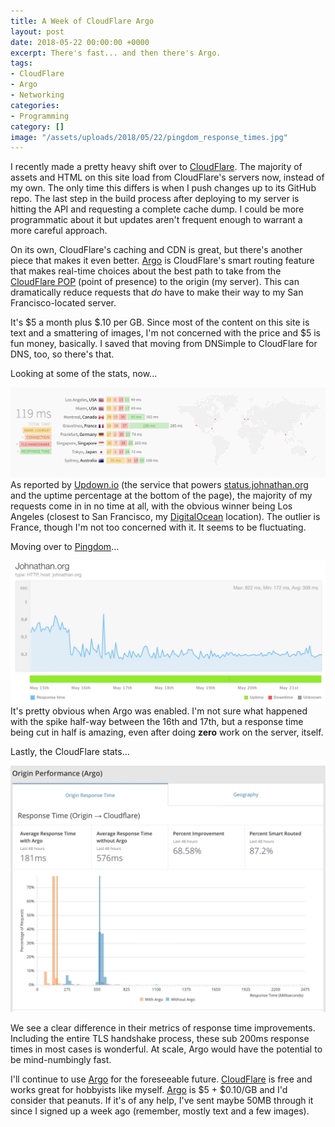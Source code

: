 ```yaml
---
title: A Week of CloudFlare Argo
layout: post
date: 2018-05-22 00:00:00 +0000
excerpt: There's fast... and then there's Argo.
tags:
- CloudFlare
- Argo
- Networking
categories:
- Programming
category: []
image: "/assets/uploads/2018/05/22/pingdom_response_times.jpg"
---
```

I recently made a pretty heavy shift over to [CloudFlare](https://cloudflare.com). The majority of assets and HTML on this site load from CloudFlare's servers now, instead of my own. The only time this differs is when I push changes up to its GitHub repo. The last step in the build process after deploying to my server is hitting the API and requesting a complete cache dump. I could be more programmatic about it but updates aren't frequent enough to warrant a more careful approach.

On its own, CloudFlare's caching and CDN is great, but there's another piece that makes it even better. [Argo](https://blog.cloudflare.com/argo/) is CloudFlare's smart routing feature that makes real-time choices about the best path to take from the [CloudFlare POP](https://www.cloudflare.com/network/) (point of presence) to the origin (my server). This can dramatically reduce requests that _do_ have to make their way to my San Francisco-located server.

It's $5 a month plus $.10 per GB. Since most of the content on this site is text and a smattering of images, I'm not concerned with the price and $5 is fun money, basically. I saved that moving from DNSimple to CloudFlare for DNS, too, so there's that.

Looking at some of the stats, now...

![](/assets/uploads/2018/05/22/updown_io_response_times.jpg)As reported by [Updown.io](https://johnathan.org/goto/updown) (the service that powers [status.johnathan.org](https://status.johnathan.org) and the uptime percentage at the bottom of the page), the majority of my requests come in in no time at all, with the obvious winner being Los Angeles (closest to San Francisco, my [DigitalOcean](https://johnathan.org/goto/digitalocean) location). The outlier is France, though I'm not too concerned with it. It seems to be fluctuating.

Moving over to [Pingdom](https://pingdom.com)...

![](/assets/uploads/2018/05/22/pingdom_response_times.jpg)It's pretty obvious when Argo was enabled. I'm not sure what happened with the spike half-way between the 16th and 17th, but a response time being cut in half is amazing, even after doing **zero** work on the server, itself.

Lastly, the CloudFlare stats...

![](/assets/uploads/2018/05/22/cloudflare_argo_response_times.jpg)

We see a clear difference in their metrics of response time improvements. Including the entire TLS handshake process, these sub 200ms response times in most cases is wonderful. At scale, Argo would have the potential to be mind-numbingly fast.

I'll continue to use [Argo](https://blog.cloudflare.com/argo/) for the foreseeable future. [CloudFlare](https://cloudflare.com) is free and works great for hobbyists like myself. [Argo](https://blog.cloudflare.com/argo/) is $5 + $0.10/GB and I'd consider that peanuts. If it's of any help, I've sent maybe 50MB through it since I signed up a week ago (remember, mostly text and a few images).